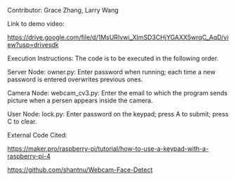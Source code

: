 Contributor: Grace Zhang, Larry Wang

Link to demo video: 

https://drive.google.com/file/d/1MsURIvwi_XImSD3CHjYGAXX5wrqC_AqD/view?usp=drivesdk

Execution Instructions: The code is to be executed in the following order.

Server Node:
owner.py: Enter password when running; each time a new password is entered overwrites previous ones.

Camera Node:
webcam_cv3.py: Enter the email to which the program sends picture when a persen appears inside the camera.

User Node:
lock.py: Enter password on the keypad; press A to submit; press C to clear.

External Code Cited:

https://maker.pro/raspberry-pi/tutorial/how-to-use-a-keypad-with-a-raspberry-pi-4

https://github.com/shantnu/Webcam-Face-Detect
